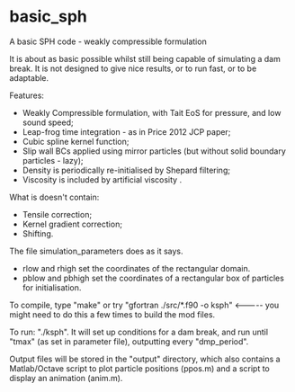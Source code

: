 # basic_sph
A basic SPH code - weakly compressible formulation

It is about as basic possible whilst still being capable of simulating a dam break. It is not designed to give nice results, or to run fast, or to be adaptable.

Features:
 * Weakly Compressible formulation, with Tait EoS for pressure, and low sound speed;
 * Leap-frog time integration - as in Price 2012 JCP paper;
 * Cubic spline kernel function;
 * Slip wall BCs applied using mirror particles (but without solid boundary particles - lazy);
 * Density is periodically re-initialised by Shepard filtering;
 * Viscosity is included by artificial viscosity .

What is doesn't contain:
 * Tensile correction;
 * Kernel gradient correction;
 * Shifting.

The file simulation_parameters does as it says.
 * rlow and rhigh set the coordinates of the rectangular domain.
 * pblow and pbhigh set the coordinates of a rectangular box of particles for initialisation.

To compile, type "make" or try "gfortran ./src/*.f90 -o ksph"  <----- you might need to do this a few times to build the mod files.

To run: "./ksph". It will set up conditions for a dam break, and run until "tmax" (as set in parameter file), outputting every "dmp_period".

Output files will be stored in the "output" directory, which also contains a Matlab/Octave script to plot particle positions (ppos.m) and a script to display an animation (anim.m).

